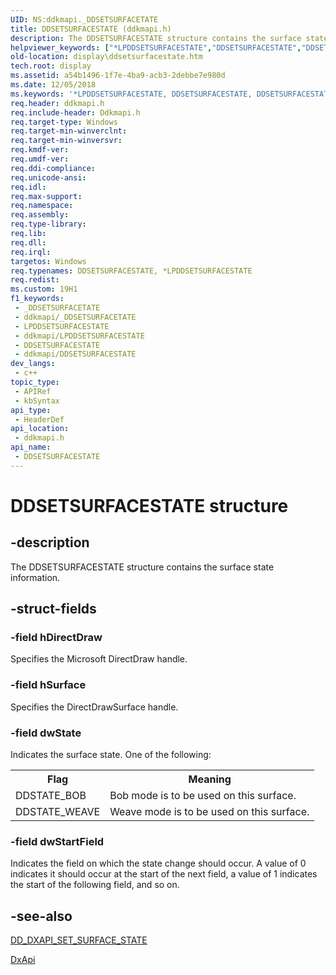 ```yaml
---
UID: NS:ddkmapi._DDSETSURFACETATE
title: DDSETSURFACESTATE (ddkmapi.h)
description: The DDSETSURFACESTATE structure contains the surface state information.
helpviewer_keywords: ["*LPDDSETSURFACESTATE","DDSETSURFACESTATE","DDSETSURFACESTATE structure [Display Devices]","LPDDSETSURFACESTATE","LPDDSETSURFACESTATE structure pointer [Display Devices]","ddkmapi/DDSETSURFACESTATE","ddkmapi/LPDDSETSURFACESTATE","ddstrcts_ddf8814f-d375-4b3c-93dc-0a77d12f3aab.xml","display.ddsetsurfacestate"]
old-location: display\ddsetsurfacestate.htm
tech.root: display
ms.assetid: a54b1496-1f7e-4ba9-acb3-2debbe7e980d
ms.date: 12/05/2018
ms.keywords: '*LPDDSETSURFACESTATE, DDSETSURFACESTATE, DDSETSURFACESTATE structure [Display Devices], LPDDSETSURFACESTATE, LPDDSETSURFACESTATE structure pointer [Display Devices], ddkmapi/DDSETSURFACESTATE, ddkmapi/LPDDSETSURFACESTATE, ddstrcts_ddf8814f-d375-4b3c-93dc-0a77d12f3aab.xml, display.ddsetsurfacestate'
req.header: ddkmapi.h
req.include-header: Ddkmapi.h
req.target-type: Windows
req.target-min-winverclnt: 
req.target-min-winversvr: 
req.kmdf-ver: 
req.umdf-ver: 
req.ddi-compliance: 
req.unicode-ansi: 
req.idl: 
req.max-support: 
req.namespace: 
req.assembly: 
req.type-library: 
req.lib: 
req.dll: 
req.irql: 
targetos: Windows
req.typenames: DDSETSURFACESTATE, *LPDDSETSURFACESTATE
req.redist: 
ms.custom: 19H1
f1_keywords:
 - _DDSETSURFACETATE
 - ddkmapi/_DDSETSURFACETATE
 - LPDDSETSURFACESTATE
 - ddkmapi/LPDDSETSURFACESTATE
 - DDSETSURFACESTATE
 - ddkmapi/DDSETSURFACESTATE
dev_langs:
 - c++
topic_type:
 - APIRef
 - kbSyntax
api_type:
 - HeaderDef
api_location:
 - ddkmapi.h
api_name:
 - DDSETSURFACESTATE
---
```


# DDSETSURFACESTATE structure


## -description

The DDSETSURFACESTATE structure contains the surface state information.

## -struct-fields

### -field hDirectDraw

Specifies the Microsoft DirectDraw handle.

### -field hSurface

Specifies the DirectDrawSurface handle.

### -field dwState

Indicates the surface state. One of the following:

<table>
<tr>
<th>Flag</th>
<th>Meaning</th>
</tr>
<tr>
<td>
DDSTATE_BOB

</td>
<td>
Bob mode is to be used on this surface.

</td>
</tr>
<tr>
<td>
DDSTATE_WEAVE

</td>
<td>
Weave mode is to be used on this surface.

</td>
</tr>
</table>

### -field dwStartField

Indicates the field on which the state change should occur. A value of 0 indicates it should occur at the start of the next field, a value of 1 indicates the start of the following field, and so on.

## -see-also

<a href="/previous-versions/windows/hardware/drivers/ff551504(v=vs.85)">DD_DXAPI_SET_SURFACE_STATE</a>



<a href="/previous-versions/windows/drivers/display/nf-dxapi-dxapi">DxApi</a>